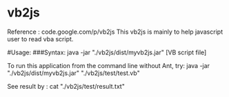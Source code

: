 # vb2js
Reference : code.google.com/p/vb2js
This vb2js is mainly to help javascript user to read vba script.

#Usage: 
###Syntax:  java -jar "./vb2js/dist/myvb2js.jar"  [VB script file]

To run this application from the command line without Ant, try:
java -jar "./vb2js/dist/myvb2js.jar" "./vb2js/test/test.vb"

See result by : cat "./vb2js/test/result.txt"
